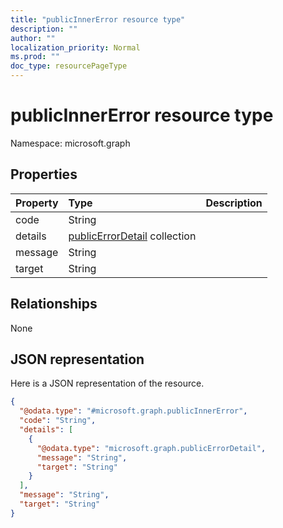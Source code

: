 ```yaml
---
title: "publicInnerError resource type"
description: ""
author: ""
localization_priority: Normal
ms.prod: ""
doc_type: resourcePageType
---
```


# publicInnerError resource type


Namespace: microsoft.graph



## Properties
|Property|Type|Description|
|:---|:---|:---|
|code|String||
|details|[publicErrorDetail](../resources/publicerrordetail.md) collection||
|message|String||
|target|String||

## Relationships
None

## JSON representation
Here is a JSON representation of the resource.
<!-- {
  "blockType": "resource",
  "@odata.type": "microsoft.graph.publicInnerError"
}
-->
``` json
{
  "@odata.type": "#microsoft.graph.publicInnerError",
  "code": "String",
  "details": [
    {
      "@odata.type": "microsoft.graph.publicErrorDetail",
      "message": "String",
      "target": "String"
    }
  ],
  "message": "String",
  "target": "String"
}
```

